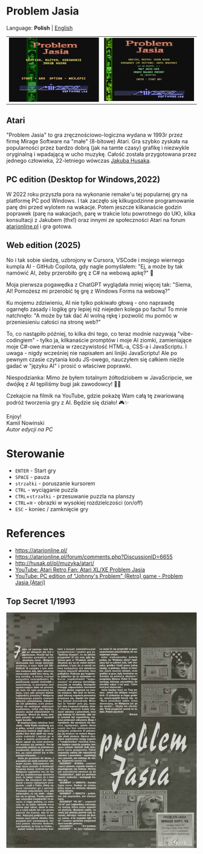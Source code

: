 # Problem Jasia

Language: **Polish** | [English](README.md)

<table>
<tr>
<td><img src='./images/title_336x240.png'></td>
<td><img src='./images/title_336_newPC.png'></td>
</tr>
</table>

## Atari

"Problem Jasia" to gra zręcznościowo-logiczna wydana w 1993r przez firmę Mirage Software na "małe" (8-bitowe) Atari. Gra szybko zyskała na popularności przez bardzo dobrą (jak na tamte czasy) grafikę i niezwykle oryginalną i wpadającą w ucho muzykę. Całość została przygotowana przez jednego człowieka, 22-letniego wówczas [Jakuba Husaka](http://atariki.krap.pl/index.php/Jakub_Husak).  

## PC edition (Desktop for Windows,2022)

W 2022 roku przyszła pora na wykonanie remake'u tej popularnej gry na platformę PC pod Windows. I tak zaczęło się kilkugodzinne programowanie parę dni przed wylotem na wakacje. Potem jeszcze kilkanaście godzin poprawek (parę na wakacjach, parę w trakcie lotu powrotnego do UK), kilka konsultacji z Jakubem (thx!) oraz innymi ze społeczności Atari na forum [atarionline.pl](http://atarionline.pl/) i gra gotowa.

## Web edition (2025)
No i tak sobie siedzę, uzbrojony w Cursora, VSCode i mojego wiernego kumpla AI - GitHub Copilota, gdy nagle pomyślałem:
"Ej, a może by tak namówić AI, żeby przerobiło grę z C# na webową apkę?" 🤔

Moja pierwsza pogawędka z ChatGPT wyglądała mniej więcej tak:
"Siema, AI! Pomożesz mi przerobić tę grę z Windows Forms na webową?"

Ku mojemu zdziwieniu, AI nie tylko pokiwało głową - ono naprawdę ogarnęło zasady i logikę gry lepiej niż niejeden kolega po fachu! To mnie natchnęło: "A może by tak dać AI wolną rękę i pozwolić mu pomóc w przeniesieniu całości na stronę web?"

To, co nastąpiło później, to kilka dni tego, co teraz modnie nazywają "vibe-codingiem" - tylko ja, kilkanaście promptów i moje AI ziomki, zamieniające moje C#-owe marzenia w rzeczywistość HTML-a, CSS-a i JavaScriptu. I uwaga - nigdy wcześniej nie napisałem ani linijki JavaScriptu! Ale po pewnym czasie czytania kodu JS-owego, nauczyłem się całkiem nieźle gadać w "języku AI" i prosić o właściwe poprawki.

Niespodzianka: Mimo że byłem totalnym żółtodziobem w JavaScripcie, we dwójkę z AI tępiliśmy bugi jak zawodowcy! 🐛💪

Czekajcie na filmik na YouTube, gdzie pokażę Wam całą tę zwariowaną podróż tworzenia gry z AI. Będzie się działo! 🎮✨


Enjoy!  
Kamil Nowinski  
*Autor edycji na PC*

# Sterowanie

- `ENTER` - Start gry
- `SPACE` - pauza
- `strzałki` - poruszanie kursorem
- `CTRL` - wyciąganie puzzla
- `CTRL`+`strzałki` - przesuwanie puzzla na planszy
- `CTRL`+`H` - obrazki w wysokiej rozdzielczości (on/off)
- `ESC` - koniec / zamknięcie gry

# References

- https://atarionline.pl/
- https://atarionline.pl/forum/comments.php?DiscussionID=6655
- http://husak.pl/pl/muzyka/atari/
- [YouTube: Atari Retro Fan: Atari XL/XE Problem Jasia](https://youtu.be/MCXukyJk1LY)
- [YouTube: PC edition of "Johnny's Problem" (Retro) game - Problem Jasia (Atari)](https://youtu.be/GRVAMNzw568)

## Top Secret 1/1993
![](./images/top_secret-1993-1.jpg)
